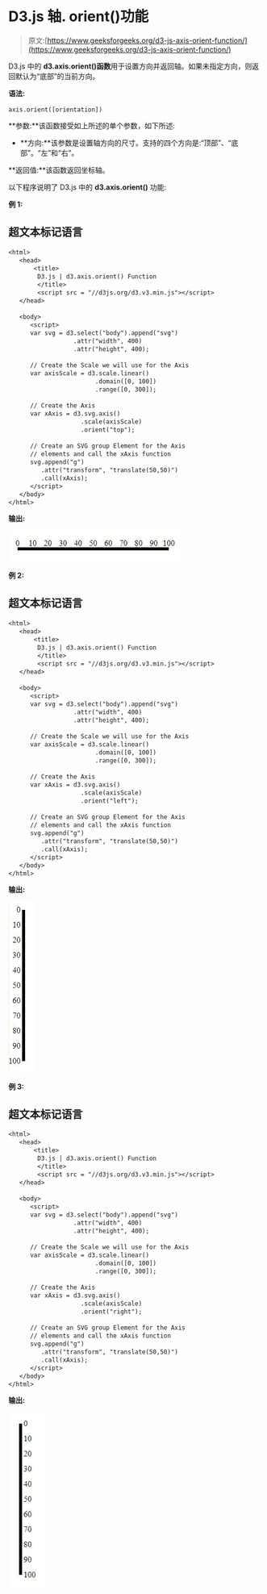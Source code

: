 # D3.js 轴. orient()功能

> 原文:[https://www.geeksforgeeks.org/d3-js-axis-orient-function/](https://www.geeksforgeeks.org/d3-js-axis-orient-function/)

D3.js 中的 **d3.axis.orient()函数**用于设置方向并返回轴。如果未指定方向，则返回默认为“底部”的当前方向。

**语法:**

```
axis.orient([orientation])

```

**参数:**该函数接受如上所述的单个参数，如下所述:

*   **方向:**该参数是设置轴方向的尺寸。支持的四个方向是:“顶部”、“底部”。“左”和“右”。

**返回值:**该函数返回坐标轴。

以下程序说明了 D3.js 中的 **d3.axis.orient()** 功能:

**例 1:**

## 超文本标记语言

```
<html>
   <head>
       <title> 
        D3.js | d3.axis.orient() Function
        </title> 
        <script src = "//d3js.org/d3.v3.min.js"></script>
   </head>

   <body>
      <script>
      var svg = d3.select("body").append("svg")
                  .attr("width", 400)
                  .attr("height", 400);

      // Create the Scale we will use for the Axis
      var axisScale = d3.scale.linear()
                        .domain([0, 100])
                        .range([0, 300]);

      // Create the Axis
      var xAxis = d3.svg.axis()
                    .scale(axisScale)
                    .orient("top");

      // Create an SVG group Element for the Axis 
      // elements and call the xAxis function
      svg.append("g")
         .attr("transform", "translate(50,50)")
         .call(xAxis);
      </script>
   </body>
</html>
```

**输出:**

![](img/5eccb3aab79089b52bf1db43d170dc9d.png)

**例 2:**

## 超文本标记语言

```
<html>
   <head>
       <title> 
        D3.js | d3.axis.orient() Function
        </title> 
        <script src = "//d3js.org/d3.v3.min.js"></script>
   </head>

   <body>
      <script>
      var svg = d3.select("body").append("svg")
                  .attr("width", 400)
                  .attr("height", 400);

      // Create the Scale we will use for the Axis
      var axisScale = d3.scale.linear()
                        .domain([0, 100])
                        .range([0, 300]);

      // Create the Axis
      var xAxis = d3.svg.axis()
                    .scale(axisScale)
                    .orient("left");

      // Create an SVG group Element for the Axis 
      // elements and call the xAxis function
      svg.append("g")
         .attr("transform", "translate(50,50)")
         .call(xAxis);
      </script>
   </body>
</html>
```

**输出:**

![](img/c67b1730855e9ec8d0a3a1097c9d7f64.png)

**例 3:**

## 超文本标记语言

```
<html>
   <head>
       <title> 
        D3.js | d3.axis.orient() Function
        </title> 
        <script src = "//d3js.org/d3.v3.min.js"></script>
   </head>

   <body>
      <script>
      var svg = d3.select("body").append("svg")
                  .attr("width", 400)
                  .attr("height", 400);

      // Create the Scale we will use for the Axis
      var axisScale = d3.scale.linear()
                        .domain([0, 100])
                        .range([0, 300]);

      // Create the Axis
      var xAxis = d3.svg.axis()
                    .scale(axisScale)
                    .orient("right");

      // Create an SVG group Element for the Axis 
      // elements and call the xAxis function
      svg.append("g")
         .attr("transform", "translate(50,50)")
         .call(xAxis);
      </script>
   </body>
</html>
```

**输出:**

![](img/59fee49b60a8f635d6d56b186692e749.png)